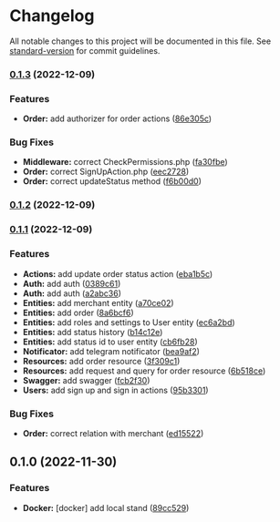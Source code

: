 # Changelog

All notable changes to this project will be documented in this file. See [standard-version](https://github.com/conventional-changelog/standard-version) for commit guidelines.

### [0.1.3](https://github.com/z-ev/tms/compare/v0.1.2...v0.1.3) (2022-12-09)


### Features

* **Order:** add authorizer for order actions ([86e305c](https://github.com/z-ev/tms/commit/86e305c4457feda3555b004a4db7d7a70a7993ab))


### Bug Fixes

* **Middleware:** correct CheckPermissions.php ([fa30fbe](https://github.com/z-ev/tms/commit/fa30fbe95819df1114e522594be503a1d446d10f))
* **Order:** correct SignUpAction.php ([eec2728](https://github.com/z-ev/tms/commit/eec272853fd1235773c798c58f0803bc87901d8d))
* **Order:** correct updateStatus method ([f6b00d0](https://github.com/z-ev/tms/commit/f6b00d0e1e3e2b98cc9d4e459b0cc076a2308891))

### [0.1.2](https://github.com/z-ev/tms/compare/v0.1.1...v0.1.2) (2022-12-09)

### [0.1.1](https://github.com/z-ev/tms/compare/v0.1.0...v0.1.1) (2022-12-09)


### Features

* **Actions:** add update order status action ([eba1b5c](https://github.com/z-ev/tms/commit/eba1b5c7809e4a2e00d9533821d7df2493e81428))
* **Auth:** add auth ([0389c61](https://github.com/z-ev/tms/commit/0389c6140159f8941c5c5cd57351b157f6d4de64))
* **Auth:** add auth ([a2abc36](https://github.com/z-ev/tms/commit/a2abc369a77603d708ce9d633b49ea70c6818d54))
* **Entities:** add merchant entity ([a70ce02](https://github.com/z-ev/tms/commit/a70ce02b0ab74dd95ae91dce74dfe066ea78fb6a))
* **Entities:** add order ([8a6bcf6](https://github.com/z-ev/tms/commit/8a6bcf6eb9774a2112fc99e31326deeb64a9a0bc))
* **Entities:** add roles and settings to User entity ([ec6a2bd](https://github.com/z-ev/tms/commit/ec6a2bd28f1cc5e26331459906b7cdc0d610d842))
* **Entities:** add status history ([b14c12e](https://github.com/z-ev/tms/commit/b14c12ef4bfb943176681c6a0aed34cc61492ed0))
* **Entities:** add status id to user entity ([cb6fb28](https://github.com/z-ev/tms/commit/cb6fb2886b981f585dbf1e7c5dc5151b6b6ad941))
* **Notificator:** add telegram notificator ([bea9af2](https://github.com/z-ev/tms/commit/bea9af2152a7585e14ff9f1d79fbf540372ce579))
* **Resources:** add order resource ([3f309c1](https://github.com/z-ev/tms/commit/3f309c1a719de6ac12f7c896d747e94bed58f646))
* **Resources:** add request and query for order resource ([6b518ce](https://github.com/z-ev/tms/commit/6b518ce9d721de178e46f67cdbcde9607e3a1aa6))
* **Swagger:** add swagger ([fcb2f30](https://github.com/z-ev/tms/commit/fcb2f305f87d1b2a03efcac403e76086d3e0c385))
* **Users:** add sign up and sign in actions ([95b3301](https://github.com/z-ev/tms/commit/95b33015b239674b793de85c2d49b84ad19ac005))


### Bug Fixes

* **Order:** correct relation with merchant ([ed15522](https://github.com/z-ev/tms/commit/ed15522a4cc5e3bab768e0fed2d79702680244c6))

## 0.1.0 (2022-11-30)


### Features

* **Docker:** [docker] add local stand ([89cc529](https://github.com/z-ev/tms/commit/89cc529b46f9199811d9c381450c6a67bbd3e8a6))
